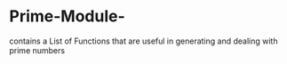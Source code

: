 # Prime-Module-
contains a List of Functions that are useful in generating and dealing with prime numbers
